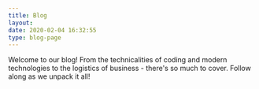 ```yaml
---
title: Blog
layout: 
date: 2020-02-04 16:32:55
type: blog-page
---
```

Welcome to our blog! From the technicalities of coding and modern technologies to the logistics of business - there's so much to cover. Follow along as we unpack it all!